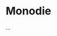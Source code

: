 <!--
author: Dennis Ried
email: dennis.ried@musikwiss.uni-halle.de
version: 1.0.0
language: de
narrator: Deutsch Female
comment: Monodie (Sitzung 3)
import: https://raw.githubusercontent.com/LiaTemplates/citations/main/README.md
import: https://gitlab.informatik.uni-halle.de/muwi/vl-mugesch-i/-/raw/main/config.md?ref_type=heads
import: ../config.md
-->

# Monodie

...
